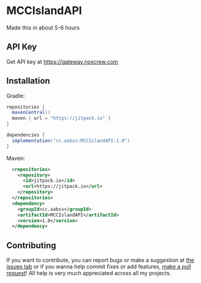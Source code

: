 # MCCIslandAPI
Made this in about 5-6 hours

## API Key
Get API key at https://gateway.noxcrew.com

## Installation
Gradle:
```gradle
repositories {
  mavenCentral()
  maven { url = "https://jitpack.io" }
}

dependencies {
  implementation("cc.aabss:MCCIslandAPI:1.0")
}
```

Maven:
```xml
  <repositories>
    <repository>
      <id>jitpack.io</id>
      <url>https://jitpack.io</url>
    </repository>
  </repositories>
  <dependency>
    <groupId>cc.aabss</groupId>
    <artifactId>MCCIslandAPI</artifactId>
    <version>1.0</version>
  </dependency>
```

## Contributing
If you want to contribute, you can report bugs or make a suggestion at [the issues tab](https://github.com/aabssmc/MCCIslandAPI/issues) or if you wanna help commit fixes or add features, [make a pull request](https://github.com/aabssmc/MCCIslandAPI/pulls)! All help is very much appreciated across all my projects.
